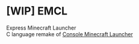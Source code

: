 # [WIP] EMCL
Express Minecraft Launcher<br/>
C language remake of [Console Minecraft Launcher](https://github.com/MrShieh-X/console-minecraft-launcher)
